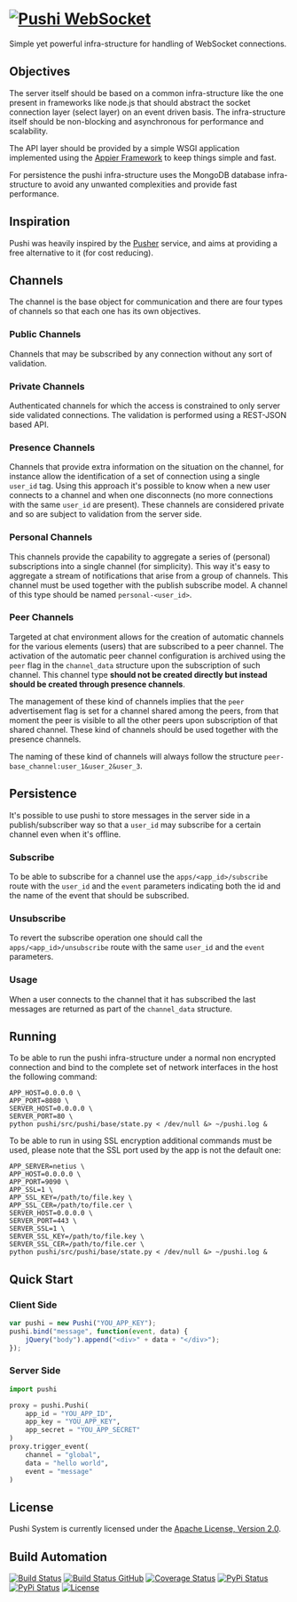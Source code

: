 # [![Pushi WebSocket](res/logo.png)](http://pushi.hive.pt)

Simple yet powerful infra-structure for handling of WebSocket connections.

## Objectives

The server itself should be based on a common infra-structure like the one
present in frameworks like node.js that should abstract the socket connection
layer (select layer) on an event driven basis. The infra-structure itself should
be non-blocking and asynchronous for performance and scalability.

The API layer should be provided by a simple WSGI application implemented using
the [Appier Framework](https://github.com/hivesolutions/appier) to keep things
simple and fast.

For persistence the pushi infra-structure uses the MongoDB database infra-structure
to avoid any unwanted complexities and provide fast performance.

## Inspiration

Pushi was heavily inspired by the [Pusher](http://pusher.com) service, and aims
at providing a free alternative to it (for cost reducing).

## Channels

The channel is the base object for communication and there are four types of channels
so that each one has its own objectives.

### Public Channels

Channels that may be subscribed by any connection without any sort of validation.

### Private Channels

Authenticated channels for which the access is constrained to only server side
validated connections. The validation is performed using a REST-JSON based API.

### Presence Channels

Channels that provide extra information on the situation on the channel, for instance
allow the identification of a set of connection using a single `user_id` tag. Using
this approach it's possible to know when a new user connects to a channel and when
one disconnects (no more connections with the same `user_id` are present). These channels
are considered private and so are subject to validation from the server side.

### Personal Channels

This channels provide the capability to aggregate a series of (personal) subscriptions
into a single channel (for simplicity). This way it's easy to aggregate a stream of
notifications that arise from a group of channels. This channel must be used together
with the publish subscribe model. A channel of this type should be named `personal-<user_id>`.

### Peer Channels

Targeted at chat environment allows for the creation of automatic channels for the
various elements (users) that are subscribed to a peer channel. The activation of the
automatic peer channel configuration is archived using the `peer` flag in the `channel_data`
structure upon the subscription of such channel. This channel type **should not be created directly
but instead should be created through presence channels**.

The management of these kind of channels implies that the `peer` advertisement flag is set
for a channel shared among the peers, from that moment the peer is visible to all the
other peers upon subscription of that shared channel. These kind of channels should
be used together with the presence channels.

The naming of these kind of channels will always follow the structure
`peer-base_channel:user_1&user_2&user_3`.

## Persistence

It's possible to use pushi to store messages in the server side in a publish/subscriber
way so that a `user_id` may subscribe for a certain channel even when it's offline.

### Subscribe

To be able to subscribe for a channel use the `apps/<app_id>/subscribe` route with the
`user_id` and the `event` parameters indicating both the id and the name of the event
that should be subscribed.

### Unsubscribe

To revert the subscribe operation one should call the `apps/<app_id>/unsubscribe` route
with the same `user_id` and the `event` parameters.

### Usage

When a user connects to the channel that it has subscribed the last messages are returned
as part of the `channel_data` structure.

## Running

To be able to run the pushi infra-structure under a normal non encrypted connection
and bind to the complete set of network interfaces in the host the following command:

    APP_HOST=0.0.0.0 \
    APP_PORT=8080 \
    SERVER_HOST=0.0.0.0 \
    SERVER_PORT=80 \
    python pushi/src/pushi/base/state.py < /dev/null &> ~/pushi.log &

To be able to run in using SSL encryption additional commands must be used, please note
that the SSL port used by the app is not the default one:

    APP_SERVER=netius \
    APP_HOST=0.0.0.0 \
    APP_PORT=9090 \
    APP_SSL=1 \
    APP_SSL_KEY=/path/to/file.key \
    APP_SSL_CER=/path/to/file.cer \
    SERVER_HOST=0.0.0.0 \
    SERVER_PORT=443 \
    SERVER_SSL=1 \
    SERVER_SSL_KEY=/path/to/file.key \
    SERVER_SSL_CER=/path/to/file.cer \
    python pushi/src/pushi/base/state.py < /dev/null &> ~/pushi.log &

## Quick Start

### Client Side

```javascript
var pushi = new Pushi("YOU_APP_KEY");
pushi.bind("message", function(event, data) {
    jQuery("body").append("<div>" + data + "</div>");
});
```

### Server Side

```python
import pushi

proxy = pushi.Pushi(
    app_id = "YOU_APP_ID",
    app_key = "YOU_APP_KEY",
    app_secret = "YOU_APP_SECRET"
)
proxy.trigger_event(
    channel = "global",
    data = "hello world",
    event = "message"
)
```

## License

Pushi System is currently licensed under the [Apache License, Version 2.0](http://www.apache.org/licenses/).

## Build Automation

[![Build Status](https://app.travis-ci.com/hivesolutions/pushi.svg?branch=master)](https://travis-ci.com/github/hivesolutions/pushi)
[![Build Status GitHub](https://github.com/hivesolutions/pushi/workflows/Main%20Workflow/badge.svg)](https://github.com/hivesolutions/pushi/actions)
[![Coverage Status](https://coveralls.io/repos/hivesolutions/pushi/badge.svg?branch=master)](https://coveralls.io/r/hivesolutions/pushi?branch=master)
[![PyPi Status](https://img.shields.io/pypi/v/pushi.svg)](https://pypi.python.org/pypi/pushi)
[![PyPi Status](https://img.shields.io/pypi/v/pushi-service.svg)](https://pypi.python.org/pypi/pushi-service)
[![License](https://img.shields.io/badge/license-Apache%202.0-blue.svg)](https://www.apache.org/licenses/)
